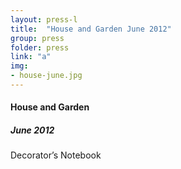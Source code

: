 ```yaml
---
layout: press-l
title:  "House and Garden June 2012"
group: press
folder: press
link: "a"
img: 
- house-june.jpg
---
```


#### House and Garden
##### June 2012
Decorator’s Notebook